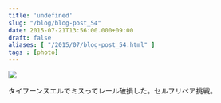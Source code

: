 ```yaml
---
title: 'undefined'
slug: "/blog/blog-post_54"
date: 2015-07-21T13:56:00.000+09:00
draft: false
aliases: [ "/2015/07/blog-post_54.html" ]
tags : [photo]
---
```


  
![](http://68.media.tumblr.com/4bc41b5446b3c70362e049a4699cefb4/tumblr_nru6hqpY8b1rwrdpxo1_1280.jpg)  

  
  

タイフーンスエルでミスってレール破損した。セルフリペア挑戦。